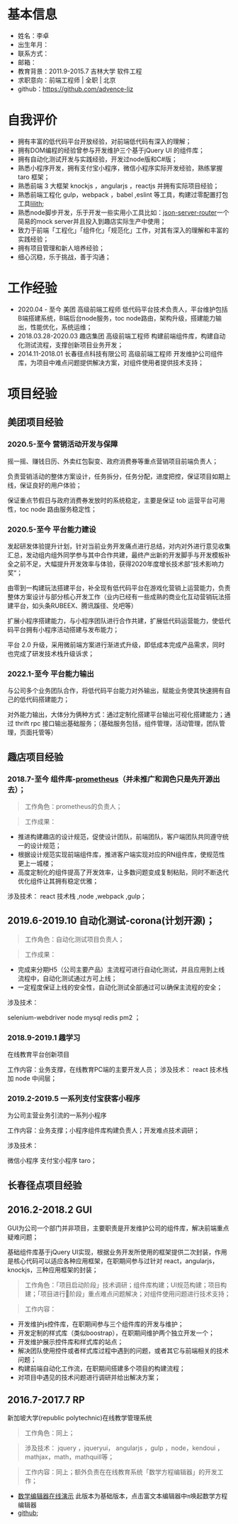 # 基本信息

- 姓名：李卓
- 出生年月：
- 联系方式：
- 邮箱：
- 教育背景：2011.9-2015.7 吉林大学 软件工程 
- 求职意向：前端工程师 | 全职 | 北京 
- github：https://github.com/advence-liz

# 自我评价

- 拥有丰富的低代码平台开放经验，对前端低代码有深入的理解；
- 拥有DOM编程的经验曾参与开发维护三个基于jQuery UI 的组件库；
- 拥有自动化测试开发与实践经验，开发过node版和C#版；
- 熟悉小程序开发，拥有支付宝小程序，微信小程序实际开发经验，熟练掌握 taro 框架；
- 熟悉前端 3 大框架 knockjs ，angularjs ，reactjs 并拥有实际项目经验；
- 熟悉前端工程化 gulp，webpack ，babel ,eslint 等工具，构建过零配置打包工具[lilith](https://github.com/sharpgui/lilith);
- 熟悉node脚步开发，乐于开发一些实用小工具比如：[json-server-router](https://github.com/advence-liz/json-server-router)一个简易的mock server并且投入到趣店实际生产中使用；
- 致力于前端「工程化」「组件化」「规范化」工作，对其有深入的理解和丰富的实践经验；
- 拥有项目管理和新人培养经验；
- 细心沉稳，乐于挑战，善于沟通；

# 工作经验
- 2020.04 - 至今 美团 高级前端工程师 低代码平台技术负责人，平台维护包括B端搭建系统，B端后台node服务，toc node路由，架构升级，搭建能力输出，性能优化，系统运维；
- 2018.03.28-2020.03 趣店集团 高级前端工程师 构建前端组件库，构建自动化测试流程，支撑创新项目业务开发；
- 2014.11-2018.01 长春径点科技有限公司 高级前端工程师 开发维护公司组件库，为项目中难点问题提供解决方案，对组件使用者提供技术支持；

# 项目经验

## 美团项目经验

### 2020.5-至今 营销活动开发与保障

摇一摇、赚钱日历、外卖红包裂变、政府消费券等重点营销项目前端负责人；

负责营销活动的整体方案设计，任务拆分，任务分配，进度把控，保证项目如期上线，保证良好的用户体验；

保证重点节假日与政府消费券发放时的系统稳定，主要是保证 tob 运营平台可用性，toc node 路由服务稳定性；

### 2020.5-至今 平台能力建设

发起研发体验提升计划，针对当前业务开发痛点进行总结，对内对外进行意见收集汇总，发动组内组外同学参与其中合作共建，最终产出新的开发脚手与开发模板补全之前不足，大幅提升开发效率与体验，获得2020年度增长技术部“技术影响力奖“；

由零到一构建玩法搭建平台，补全现有低代码平台在游戏化营销上运营能力，负责整体方案设计与部分核心开发工作（业内已经有一些成熟的商业化互动营销玩法搭建平台，如头条RUBEEX、腾讯蹊径、兑吧等）

扩展小程序搭建能力，与小程序团队进行合作共建，扩展低代码运营能力，使低代码平台拥有小程序活动搭建与发布能力；

平台 2.0 升级，采用微前端方案进行渐进式升级，即低成本完成产品需求，同时也完成了研发技术栈升级诉求；

### 2022.1-至今 平台能力输出

与公司多个业务团队合作，将低代码平台能力对外输出，赋能业务使其快速拥有自己的低代码搭建能力；

对外能力输出，大体分为俩种方式：通过定制化搭建平台输出可视化搭建能力；通过 thrift rpc 接口输出基础服务；（基础服务包括，组件管理，活动管理，团队管理，页面托管等）

## 趣店项目经验

### 2018.7-至今 组件库-[prometheus](https://qfed.github.io/prometheus/components/button.html)（并未推广和润色只是先开源出去）；

>工作角色：prometheus的负责人；

>工作成果：

- 推进构建趣店的设计规范，促使设计团队，前端团队，客户端团队共同遵守统一的设计规范；
- 根据设计规范实现前端组件库，推进客户端实现对应的RN组件库，使规范性更上一城楼；
- 高度定制化的组件提高了开发效率，让多数问题变成复制粘贴，同时不断迭代优化组件让其拥有稳定优雅；

涉及技术：
react 技术栈 ,node ,webpack ,gulp；

## 2019.6-2019.10 自动化测试-corona(计划开源)；

> 工作角色：自动化测试项目负责人；

> 工作成果：
- 完成来分期H5（公司主要产品）主流程可进行自动化测试，并且应用到上线流程中，自动化测试通过方可上线；
- 一定程度保证上线的安全性，自动化测试全部通过可以确保主流程的安全；

涉及技术：

selenium-webdriver node mysql redis pm2 ；

### 2018.9-2019.1 趣学习

在线教育平台创新项目

工作内容：业务支撑，在线教育PC端的主要开发人员；
涉及技术：
react 技术栈加 node 中间层；

### 2019.2-2019.5 一系列支付宝获客小程序

为公司主营业务引流的一系列小程序

工作内容：业务支撑；小程序组件库构建负责人；开发难点技术调研；

涉及技术：

微信小程序 支付宝小程序  taro；


## 长春径点项目经验

## 2016.2-2018.2 GUI

GUI为公司一个部门并非项目，主要职责是开发维护公司的组件库，解决前端重点疑难问题；

基础组件库基于jQuery UI实现，根据业务开发所使用的框架提供二次封装，作用是核心代码可以适应各种应用框架，在职期间参与过针对 react，angularjs，knockjs，三种应用框架的封装；

> 工作角色：「项目启动阶段」技术调研；组件库构建；UI规范构建；项目构建；「项目进行阶段」重点难点问题解决；对组件使用问题进行技术支持；

> 工作内容：

- 开发维护js控件库，在职期间参与三个组件库的开发与维护；
- 开发定制的样式库（类似boostrap），在职期间维护两个独立开发一个；
- 开发维护展示控件库和样式库的站点；
- 解决团队使用控件或者样式库过程中遇到的问题，或者其它与前端相关的技术问题；
- 构建前端自动化工作流，在职期间搭建多个项目的构建流程；
- 对项目中遇见的技术问题进行调研并给出解决方案；
  
## 2016.7-2017.7 RP

新加坡大学(republic polytechnic)在线教学管理系统

> 工作角色：同上；

> 涉及技术：
jquery ，jqueryui， angularjs ，gulp ，node，kendoui ，mathjax，math，mathquill等；

> 工作内容：同上；额外负责在在线教育系统「数学方程编辑器」的开发工作；
- [数学编辑器在线演示](https://sharpgui.github.io/keditor/demos/kmath.editor.html)
此版本为基础版本，点击富文本编辑器中`π`唤起数学方程编辑器
- [github](https://github.com/sharpgui/keditor);

